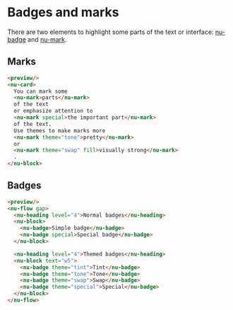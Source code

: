 # Badges and marks

There are two elements to highlight some parts of the text or interface: [nu-badge](../../reference/elements/nu-badge.md) and [nu-mark](../../reference/elements/nu-mark.md).

## Marks

```html
<preview/>
<nu-card>
  You can mark some
  <nu-mark>parts</nu-mark>
  of the text
  or emphasize attention to
  <nu-mark special>the important part</nu-mark>
  of the text.
  Use themes to make marks more
  <nu-mark theme="tone">pretty</nu-mark>
  or
  <nu-mark theme="swap" fill>visually strong</nu-mark>
  .
</nu-block>
```

## Badges

```html
<preview/>
<nu-flow gap>
  <nu-heading level="4">Normal badges</nu-heading>
  <nu-block>
    <nu-badge>Simple badge</nu-badge>
    <nu-badge special>Special badge</nu-badge>
  </nu-block>

  <nu-heading level="4">Themed badges</nu-heading>
  <nu-block text="w5">
    <nu-badge theme="tint">Tint</nu-badge>
    <nu-badge theme="tone">Tone</nu-badge>
    <nu-badge theme="swap">Swap</nu-badge>
    <nu-badge theme="special">Special</nu-badge>
  </nu-block>
</nu-flow>
```
